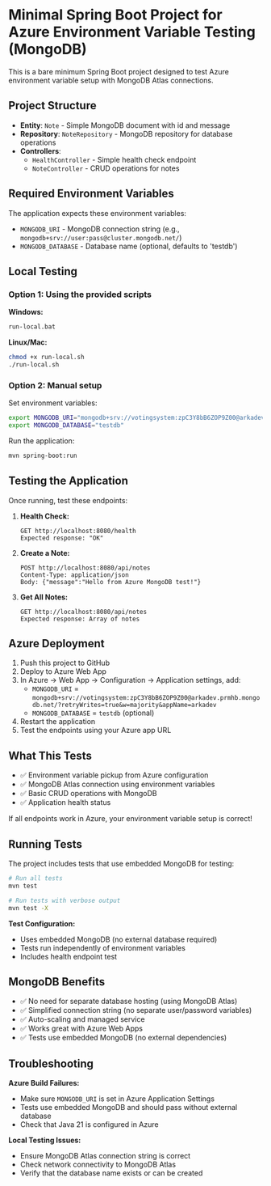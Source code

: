 # Minimal Spring Boot Project for Azure Environment Variable Testing (MongoDB)

This is a bare minimum Spring Boot project designed to test Azure environment variable setup with MongoDB Atlas connections.

## Project Structure

- **Entity**: `Note` - Simple MongoDB document with id and message
- **Repository**: `NoteRepository` - MongoDB repository for database operations
- **Controllers**:
  - `HealthController` - Simple health check endpoint
  - `NoteController` - CRUD operations for notes

## Required Environment Variables

The application expects these environment variables:

- `MONGODB_URI` - MongoDB connection string (e.g., `mongodb+srv://user:pass@cluster.mongodb.net/`)
- `MONGODB_DATABASE` - Database name (optional, defaults to 'testdb')

## Local Testing

### Option 1: Using the provided scripts

**Windows:**

```bash
run-local.bat
```

**Linux/Mac:**

```bash
chmod +x run-local.sh
./run-local.sh
```

### Option 2: Manual setup

Set environment variables:

```bash
export MONGODB_URI="mongodb+srv://votingsystem:zpC3Y8bB6ZOP9Z00@arkadev.prmhb.mongodb.net/?retryWrites=true&w=majority&appName=arkadev"
export MONGODB_DATABASE="testdb"
```

Run the application:

```bash
mvn spring-boot:run
```

## Testing the Application

Once running, test these endpoints:

1. **Health Check:**

   ```
   GET http://localhost:8080/health
   Expected response: "OK"
   ```

2. **Create a Note:**

   ```
   POST http://localhost:8080/api/notes
   Content-Type: application/json
   Body: {"message":"Hello from Azure MongoDB test!"}
   ```

3. **Get All Notes:**
   ```
   GET http://localhost:8080/api/notes
   Expected response: Array of notes
   ```

## Azure Deployment

1. Push this project to GitHub
2. Deploy to Azure Web App
3. In Azure → Web App → Configuration → Application settings, add:
   - `MONGODB_URI` = `mongodb+srv://votingsystem:zpC3Y8bB6ZOP9Z00@arkadev.prmhb.mongodb.net/?retryWrites=true&w=majority&appName=arkadev`
   - `MONGODB_DATABASE` = `testdb` (optional)
4. Restart the application
5. Test the endpoints using your Azure app URL

## What This Tests

- ✅ Environment variable pickup from Azure configuration
- ✅ MongoDB Atlas connection using environment variables
- ✅ Basic CRUD operations with MongoDB
- ✅ Application health status

If all endpoints work in Azure, your environment variable setup is correct!

## Running Tests

The project includes tests that use embedded MongoDB for testing:

```bash
# Run all tests
mvn test

# Run tests with verbose output
mvn test -X
```

**Test Configuration:**

- Uses embedded MongoDB (no external database required)
- Tests run independently of environment variables
- Includes health endpoint test

## MongoDB Benefits

- ✅ No need for separate database hosting (using MongoDB Atlas)
- ✅ Simplified connection string (no separate user/password variables)
- ✅ Auto-scaling and managed service
- ✅ Works great with Azure Web Apps
- ✅ Tests use embedded MongoDB (no external dependencies)

## Troubleshooting

**Azure Build Failures:**

- Make sure `MONGODB_URI` is set in Azure Application Settings
- Tests use embedded MongoDB and should pass without external database
- Check that Java 21 is configured in Azure

**Local Testing Issues:**

- Ensure MongoDB Atlas connection string is correct
- Check network connectivity to MongoDB Atlas
- Verify that the database name exists or can be created
